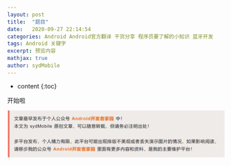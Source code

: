 ```yaml
---
layout: post
title:  "题目"
date:   2020-09-27 22:14:54
categories: Android Android官方翻译 干货分享 程序员要了解的小知识 蓝牙开发
tags: Android 关键字
excerpt: 预览内容
mathjax: true
author: sydMobile
---
```

* content
{:toc}












开始啦

![f](https://github.com/sydmobile/sydmobile.github.io/blob/master/pic/%E5%A4%B4%E5%9B%BE%E7%89%87%E4%B8%A2%E5%A4%B1.png?raw=true)

